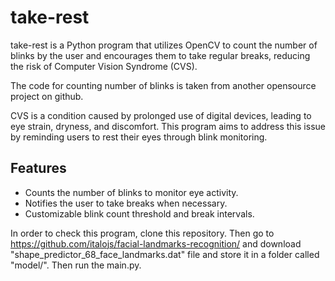 # take-rest

take-rest is a Python program that utilizes OpenCV to count the number of blinks by the user and encourages them to take regular breaks, reducing the risk of Computer Vision Syndrome (CVS).

The code for counting number of blinks is taken from another opensource project on github.

CVS is a condition caused by prolonged use of digital devices, leading to eye strain, dryness, and discomfort. This program aims to address this issue by reminding users to rest their eyes through blink monitoring.

## Features

- Counts the number of blinks to monitor eye activity.
- Notifies the user to take breaks when necessary.
- Customizable blink count threshold and break intervals.

In order to check this program, clone this repository. Then go to https://github.com/italojs/facial-landmarks-recognition/ and download "shape_predictor_68_face_landmarks.dat" file and store it in a folder called "model/".
Then run the main.py.
